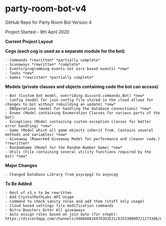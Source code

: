 # party-room-bot-v4

GitHub Repo for Party Room Bot Version 4

Project Started - 9th April 2020



**Current Project Layout**

  **Cogs (each cog is used as a separate module for the bot)**
  
  	- Commands *rewritten* *partially complete*
	- Giveaways *rewritten* *complete*
	- Events(programming events not osrs based events) *new*
	- Tasks *new*
	- Games *rewritten* *partially complete*
      
  **Models (private classes and objects containing code the bot can access)**
  
  	- Bot (Custom bot model, overriding discord.commands.Bot) *new*
	- Config (model for json config file stored in the cloud allows for changes to bot without rebuilding an update) *new*
	- DBOperations (model for handling the database connections) *new*
	- Enums (Model containing Enumeration Classes for various parts of the bot)
	- Exceptions (Model containing custom exception classes for better error handling) *new*
	- Game (Model which all game objects inherit from. Contains several methods and variables) *new*
	- Giveaway (Reworked Giveaway Model for performance and cleaner code.) *rewritten*
	- RandomGame (Model for the Random Number Game) *new*
	- Utils (File containing several utility functions required by the bot) *new*
	
      
  **Major Changes**
  
  	- Changed Database Library from psycopg2 to asyncpg
	
  **To Be Added**
  
  	- Rest of v3.x to be rewritten
	- Add CrystalMathLabs API Usage
	- Command to check vanity roles and add them (staff only usage)
	- Cloud based settings file modification commands
	- Nitro Boosters Enter All giveaways
	- Auto assign roles based on join date (for steph): https://discordapp.com/channels/498848816976363531/635330099721273346/652400180565639179

